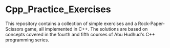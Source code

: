 # Cpp_Practice_Exercises
This repository contains a collection of simple exercises and a Rock-Paper-Scissors game, all implemented in C++. The solutions are based on concepts covered in the fourth and fifth courses of Abu Hudhud's C++ programming series.
